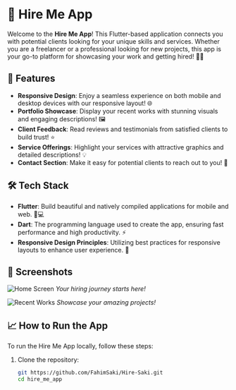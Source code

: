 # 🚀 Hire Me App

Welcome to the **Hire Me App**! This Flutter-based application connects you with potential clients looking for your unique skills and services. Whether you are a freelancer or a professional looking for new projects, this app is your go-to platform for showcasing your work and getting hired! 💼✨

## 📱 Features

- **Responsive Design**: Enjoy a seamless experience on both mobile and desktop devices with our responsive layout! 🌐
- **Portfolio Showcase**: Display your recent works with stunning visuals and engaging descriptions! 🖼️
- **Client Feedback**: Read reviews and testimonials from satisfied clients to build trust! ⭐
- **Service Offerings**: Highlight your services with attractive graphics and detailed descriptions! 💡
- **Contact Section**: Make it easy for potential clients to reach out to you! 📧

## 🛠️ Tech Stack

- **Flutter**: Build beautiful and natively compiled applications for mobile and web. 📱💻
- **Dart**: The programming language used to create the app, ensuring fast performance and high productivity. ⚡
- **Responsive Design Principles**: Utilizing best practices for responsive layouts to enhance user experience. 📐

## 🎨 Screenshots

![Home Screen](assets/images/home_screen.png)
*Your hiring journey starts here!*

![Recent Works](assets/images/recent_works.png)
*Showcase your amazing projects!*

## 📈 How to Run the App

To run the Hire Me App locally, follow these steps:

1. Clone the repository:
   ```bash
   git https://github.com/FahimSaki/Hire-Saki.git
   cd hire_me_app
